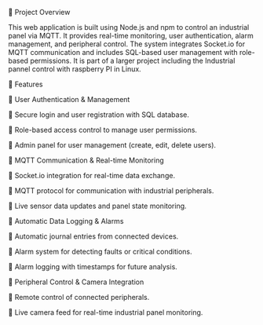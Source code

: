 📌 Project Overview

This web application is built using Node.js and npm to control an industrial panel via MQTT. It provides real-time monitoring, user authentication, alarm management, and peripheral control. The system integrates Socket.io for MQTT communication and includes SQL-based user management with role-based permissions. It is part of a larger project including the Industrial pannel control with raspberry PI in Linux.

🚀 Features

🔹 User Authentication & Management

🔹 Secure login and user registration with SQL database.

🔹 Role-based access control to manage user permissions.

🔹 Admin panel for user management (create, edit, delete users).

🔹 MQTT Communication & Real-time Monitoring

🔹 Socket.io integration for real-time data exchange.

🔹 MQTT protocol for communication with industrial peripherals.

🔹 Live sensor data updates and panel state monitoring.

🔹 Automatic Data Logging & Alarms

🔹 Automatic journal entries from connected devices.

🔹 Alarm system for detecting faults or critical conditions.

🔹 Alarm logging with timestamps for future analysis.

🔹 Peripheral Control & Camera Integration

🔹 Remote control of connected peripherals.

🔹 Live camera feed for real-time industrial panel monitoring.
